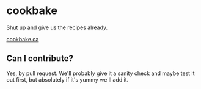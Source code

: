 # cookbake

Shut up and give us the recipes already.

[cookbake.ca](https://cookbake.ca)

## Can I contribute?

Yes, by pull request. We'll probably give it a sanity check and maybe test it
out first, but absolutely if it's yummy we'll add it.


